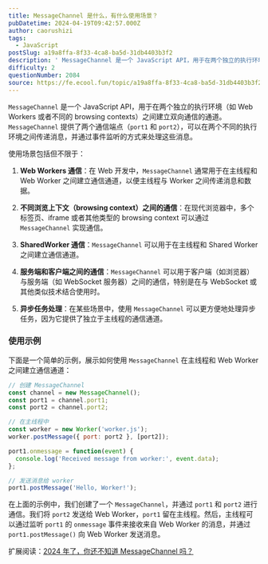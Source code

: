 ```yaml
---
title: MessageChannel 是什么，有什么使用场景？
pubDatetime: 2024-04-19T09:42:57.000Z
author: caorushizi
tags:
  - JavaScript
postSlug: a19a8ffa-8f33-4ca8-ba5d-31db4403b3f2
description: ' MessageChannel 是一个 JavaScript API，用于在两个独立的执行环境（如 Web Workers 或者不同的 browsing contexts）之间建立双向通信的通道。MessageChannel 提供了两个通信端点（port1 和 port2），可以在两个不同的执行环境之间传递消息，并通过事件监听的方式来处理这些消息。 使用场景包括但不限于： Web Workers '
difficulty: 2
questionNumber: 2084
source: https://fe.ecool.fun/topic/a19a8ffa-8f33-4ca8-ba5d-31db4403b3f2
---
```


 `MessageChannel` 是一个 JavaScript API，用于在两个独立的执行环境（如 Web Workers 或者不同的 browsing contexts）之间建立双向通信的通道。`MessageChannel` 提供了两个通信端点（`port1` 和 `port2`），可以在两个不同的执行环境之间传递消息，并通过事件监听的方式来处理这些消息。

使用场景包括但不限于：

1. **Web Workers 通信**：在 Web 开发中，`MessageChannel` 通常用于在主线程和 Web Worker 之间建立通信通道，以便主线程与 Worker 之间传递消息和数据。

2. **不同浏览上下文（browsing context）之间的通信**：在现代浏览器中，多个标签页、iframe 或者其他类型的 browsing context 可以通过 `MessageChannel` 实现通信。

3. **SharedWorker 通信**：`MessageChannel` 可以用于在主线程和 Shared Worker 之间建立通信通道。

4. **服务端和客户端之间的通信**：`MessageChannel` 可以用于客户端（如浏览器）与服务端（如 WebSocket 服务器）之间的通信，特别是在与 WebSocket 或其他类似技术结合使用时。

5. **异步任务处理**：在某些场景中，使用 `MessageChannel` 可以更方便地处理异步任务，因为它提供了独立于主线程的通信通道。

### 使用示例

下面是一个简单的示例，展示如何使用 `MessageChannel` 在主线程和 Web Worker 之间建立通信通道：

```javascript
// 创建 MessageChannel
const channel = new MessageChannel();
const port1 = channel.port1;
const port2 = channel.port2;

// 在主线程中
const worker = new Worker('worker.js');
worker.postMessage({ port: port2 }, [port2]);

port1.onmessage = function(event) {
  console.log('Received message from worker:', event.data);
};

// 发送消息给 worker
port1.postMessage('Hello, Worker!');
```

在上面的示例中，我们创建了一个 `MessageChannel`，并通过 `port1` 和 `port2` 进行通信。我们将 `port2` 发送给 Web Worker，`port1` 留在主线程。然后，主线程可以通过监听 `port1` 的 `onmessage` 事件来接收来自 Web Worker 的消息，并通过 `port1.postMessage()` 向 Web Worker 发送消息。

扩展阅读：[2024 年了，你还不知道 MessageChannel 吗？
](https://mp.weixin.qq.com/s?__biz=Mzk0NTI2NDgxNQ==&mid=2247492054&idx=1&sn=c8c11868dbdd8ffba1e190d1719ae4d8&chksm=c31aa016f46d2900b040a3c139a8d70e28807ce0b7e03085a02e6cbdbce3af33b2af4aad899e&token=2103557006&lang=zh_CN&poc_token=HLrLIWajj9xhO8ZiA6U7wtv9LKPgLUyb2h3DRpH0)
